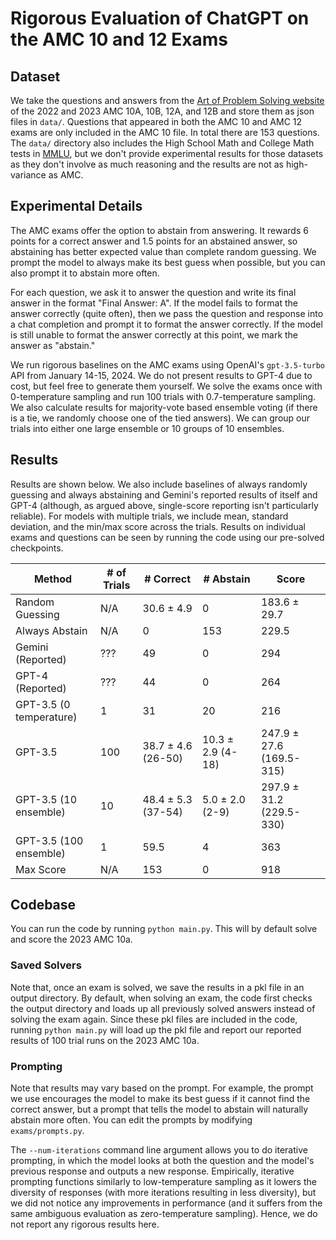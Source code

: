 # Rigorous Evaluation of ChatGPT on the AMC 10 and 12 Exams

## Dataset

We take the questions and answers from the [Art of Problem Solving website](https://artofproblemsolving.com/wiki/index.php/AMC_12_Problems_and_Solutions) of the 2022 and 2023 AMC 10A, 10B, 12A, and 12B and store them as json files in `data/`. Questions that appeared in both the AMC 10 and AMC 12 exams are only included in the AMC 10 file. In total there are 153 questions. The `data/` directory also includes the High School Math and College Math tests in [MMLU](https://paperswithcode.com/dataset/mmlu), but we don't provide experimental results for those datasets as they don't involve as much reasoning and the results are not as high-variance as AMC.

## Experimental Details

The AMC exams offer the option to abstain from answering. It rewards 6 points for a correct answer and 1.5 points for an abstained answer, so abstaining has better expected value than complete random guessing. We prompt the model to always make its best guess when possible, but you can also prompt it to abstain more often.

For each question, we ask it to answer the question and write its final answer in the format "Final Answer: A". If the model fails to format the answer correctly (quite often), then we pass the question and response into a chat completion and prompt it to format the answer correctly. If the model is still unable to format the answer correctly at this point, we mark the answer as "abstain."


We run rigorous baselines on the AMC exams using OpenAI's `gpt-3.5-turbo` API from January 14-15, 2024. We do not present results to GPT-4 due to cost, but feel free to generate them yourself. 
We solve the exams once with 0-temperature sampling and run 100 trials with 0.7-temperature sampling. We also calculate results for majority-vote based ensemble voting (if there is a tie, we randomly choose one of the tied answers). We can group our trials into either one large ensemble or 10 groups of 10 ensembles.

## Results

Results are shown below. We also include baselines of always randomly guessing and always abstaining and Gemini's reported results of itself and GPT-4 (although, as argued above, single-score reporting isn't particularly reliable). For models with multiple trials, we include mean, standard deviation, and the min/max score across the trials. Results on individual exams and questions can be seen by running the code using our pre-solved checkpoints.



| **Method**             | **# of Trials** | **# Correct**             | **# Abstain**            | **Score**                      |
|------------------------|-----------------|---------------------------|--------------------------|--------------------------------|
| Random Guessing        | N/A             | 30.6 &plusmn; 4.9         | 0                        | 183.6 &plusmn; 29.7            |
| Always Abstain         | N/A             | 0                         | 153                      | 229.5                          |
| Gemini (Reported)      | ???             | 49                        | 0                        | 294                            |
| GPT-4 (Reported)       | ???             | 44                        | 0                        | 264                            |
| GPT-3.5 (0 temperature)| 1               | 31                        | 20                       | 216                            |
| GPT-3.5                | 100             | 38.7 &plusmn; 4.6 (26-50) | 10.3 &plusmn; 2.9 (4-18) | 247.9 &plusmn; 27.6 (169.5-315)|
| GPT-3.5 (10 ensemble)  | 10              | 48.4 &plusmn; 5.3 (37-54) | 5.0 &plusmn; 2.0 (2-9)   | 297.9 &plusmn; 31.2 (229.5-330)|
| GPT-3.5 (100 ensemble) | 1               | 59.5                      | 4                        | 363                            |
| Max Score              | N/A             | 153                       | 0                        | 918                            |




## Codebase
You can run the code by running `python main.py`. This will by default solve and score the 2023 AMC 10a. 


### Saved Solvers
Note that, once an exam is solved, we save the results in a pkl file in an output directory. By default, when solving an exam, the code first checks the output directory and loads up all previously solved answers instead of solving the exam again. Since these pkl files are included in the code, running `python main.py` will load up the pkl file and report our reported results of 100 trial runs on the 2023 AMC 10a.

### Prompting
Note that results may vary based on the prompt. For example, the prompt we use encourages the model to make its best guess if it cannot find the correct answer, but a prompt that tells the model to abstain will naturally abstain more often.
You can edit the prompts by modifying `exams/prompts.py`.

The `--num-iterations` command line argument allows you to do iterative prompting, in which the model looks at both the question and the model's previous response and outputs a new response. Empirically, iterative prompting functions similarly to low-temperature sampling as it lowers the diversity of responses (with more iterations resulting in less diversity), but we did not notice any improvements in performance (and it suffers from the same ambiguous evaluation as zero-temperature sampling). Hence, we do not report any rigorous results here.
